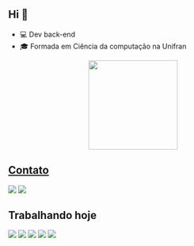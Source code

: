 ## Hi 👋

<ul>
  <li>💻 Dev back-end</li>
  <li>🎓 Formada em Ciência da computação na Unifran</li>
</ul>

<div align="center">
  <a href="https://github.com/gabrielymcorrea">
  <img height="180em" src="https://github-readme-stats.vercel.app/api/top-langs/?username=gabrielymcorrea&layout=compact&langs_count=7&theme=dracula"/>
</div>

## Contato
  
<div> 
  <a href="https://www.linkedin.com/in/gabrielymcorrea" target="_blank"><img src="https://img.shields.io/badge/-LinkedIn-%230077B5?style=for-the-badge&logo=linkedin&logoColor=white" target="_blank"></a> 
  <a href = "mailto:gabrielymcorrea@gmail.com"><img src="https://img.shields.io/badge/-Gmail-%23333?style=for-the-badge&logo=gmail&logoColor=white" target="_blank"></a>
</div>

## Trabalhando hoje
<div>
  <img src="https://img.shields.io/badge/laravel-%23FF2D20.svg?style=for-the-badge&logo=laravel&logoColor=white">
  <img src="https://img.shields.io/badge/php-%23777BB4.svg?style=for-the-badge&logo=laravel&logoColor=white">
  <img src="https://img.shields.io/badge/css3-%231572B6.svg?style=for-the-badge&logo=css3&logoColor=white">
  <img src="https://img.shields.io/badge/html5-%23E34F26.svg?style=for-the-badge&logo=html5&logoColor=white">
  <img src="https://img.shields.io/badge/javascript-%23323330.svg?style=for-the-badge&logo=javascript&logoColor=%23F7DF1E">
</div>
